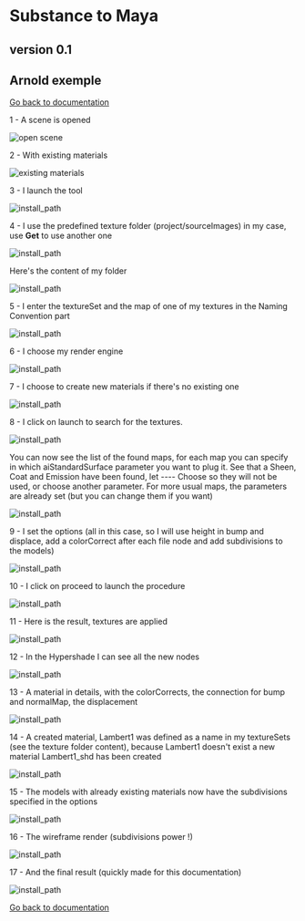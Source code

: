 # Substance to Maya
## version 0.1
## Arnold exemple

[Go back to documentation](README.md)

1 - A scene is opened  

![open scene](pics/03_openScene.jpg)
  
2 - With existing materials

![existing materials](pics/05_existingMaterials.jpg)  

3 - I launch the tool
  
![install_path](pics/06_launchTool.jpg)  

4 - I use the predefined texture folder (project/sourceImages) in my case, use **Get** to use another one
  
![install_path](pics/07_textureFolder.jpg)  

Here's the content of my folder

![install_path](pics/08_textureFolderContent.jpg)

5 - I enter the textureSet and the map of one of my textures in the Naming Convention part

![install_path](pics/09_setNamingConvention.jpg)

6 - I choose my render engine

![install_path](pics/09a_setRenderer_arnold.jpg)

7 - I choose to create new materials if there's no existing one

![install_path](pics/09b_material.jpg)

8 - I click on launch to search for the textures.

![install_path](pics/09c_launch.jpg)

You can now see the list of the found maps, for each map you can specify in which aiStandardSurface parameter you want to plug it.
See that a Sheen, Coat and Emission have been found, let ---- Choose so they will not be used, or choose another parameter.
For more usual maps, the parameters are already set (but you can change them if you want)    
    
![install_path](pics/10_launch.jpg)  

9 - I set the options (all in this case, so I will use height in bump and displace, add a colorCorrect after each file node and add subdivisions to the models)
    
![install_path](pics/11_setOptions.jpg)  

10 - I click on proceed to launch the procedure
  
![install_path](pics/12_proceed.jpg)  

11 - Here is the result, textures are applied
  
![install_path](pics/13_result.jpg)  

12 - In the Hypershade I can see all the new nodes
  
![install_path](pics/14_hypershade.jpg)  

13 - A material in details, with the colorCorrects, the connection for bump and normalMap, the displacement
  
![install_path](pics/15_materialDetails.jpg)  

14 - A created material, Lambert1 was defined as a name in my textureSets (see the texture folder content), because Lambert1 doesn't exist a new material Lambert1_shd has been created
  
![install_path](pics/16_createdMaterial.jpg)  

15 - The models with already existing materials now have the subdivisions specified in the options
  
![install_path](pics/17_subdivisions.jpg)  

16 - The wireframe render (subdivisions power !)
  
![install_path](pics/18_subdivisions02.jpg)  

17 - And the final result (quickly made for this documentation)
  
![install_path](pics/19_render.jpg)  

[Go back to documentation](README.md)
